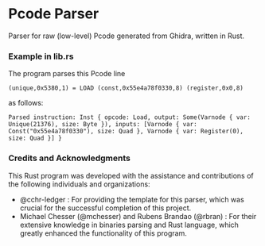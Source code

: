 # Pcode Parser
Parser for raw (low-level) Pcode generated from Ghidra, written in Rust.

### Example in lib.rs
The program parses this Pcode line
```
(unique,0x5380,1) = LOAD (const,0x55e4a78f0330,8) (register,0x0,8)
```  
as follows:
```
Parsed instruction: Inst { opcode: Load, output: Some(Varnode { var: Unique(21376), size: Byte }), inputs: [Varnode { var: Const("0x55e4a78f0330"), size: Quad }, Varnode { var: Register(0), size: Quad }] }
```

###  Credits and Acknowledgments
This Rust program was developed with the assistance and contributions of the following individuals and organizations:
* @cchr-ledger : For providing the template for this parser, which was crucial for the successful completion of this project.
* Michael Chesser (@mchesser) and Rubens Brandao (@rbran) : For their extensive knowledge in binaries parsing and Rust language, which greatly enhanced the functionality of this program.

